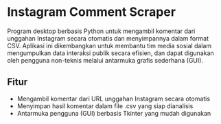 # Instagram Comment Scraper

Program desktop berbasis Python untuk mengambil komentar dari unggahan Instagram secara otomatis dan menyimpannya dalam format CSV. Aplikasi ini dikembangkan untuk membantu tim media sosial dalam mengumpulkan data interaksi publik secara efisien, dan dapat digunakan oleh pengguna non-teknis melalui antarmuka grafis sederhana (GUI).

## Fitur
- Mengambil komentar dari URL unggahan Instagram secara otomatis
- Menyimpan hasil komentar dalam file .csv yang siap dianalisis
- Antarmuka pengguna (GUI) berbasis Tkinter yang mudah digunakan
